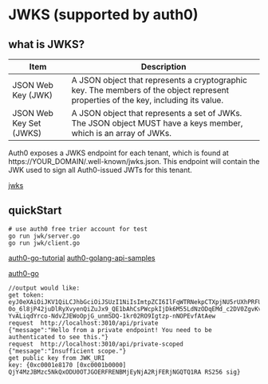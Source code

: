 #  JWKS (supported by auth0)
## what is JWKS?
|Item|	Description|
|---|---|
|JSON Web Key (JWK)|	A JSON object that represents a cryptographic key. The members of the object represent properties of the key, including its value.|
|JSON Web Key Set (JWKS)|	A JSON object that represents a set of JWKs. The JSON object MUST have a keys member, which is an array of JWKs.|

Auth0 exposes a JWKS endpoint for each tenant, which is found at https://YOUR_DOMAIN/.well-known/jwks.json. This endpoint will contain the JWK used to sign all Auth0-issued JWTs for this tenant.

[jwks](https://auth0.com/docs/jwks)
## quickStart
```
# use auth0 free trier account for test
go run jwk/server.go
go run jwk/client.go
```
[auth0-go-tutorial](https://auth0.com/docs/quickstart/backend/golang/01-authorization)
[auth0-golang-api-samples](https://github.com/auth0-samples/auth0-golang-api-samples)

[auth0-go](https://github.com/auth0-community/auth0-go)
```
//output would like:
get token: eyJ0eXAiOiJKV1QiLCJhbGciOiJSUzI1NiIsImtpZCI6IlFqWTRNekpCTXpjNU5rUXhPRFUwT1RKR09FUkZSRU5CTWpFeU5qQTJSakZFUmpOR1FUUTFSQSJ9.eyJpc3MiOiJodHRwczovL25ld2JtaWFvLmF1dGgwLmNvbS8iLCJzdWIiOiIyUU1zQlU2YnJ1N2d0U1IzazNTMzlMVlZaTExoMTJvMkBjbGllbnRzIiwiYXVkIjoiaHR0cHM6Ly9uZXdibWlhby5hdXRoMC5jb20vYXBpL3YyLyIsImlhdCI6MTU3Mzk2NjExMSwiZXhwIjoxNTc0MDUyNTExLCJhenAiOiIyUU1zQlU2YnJ1N2d0U1IzazNTMzlMVlZaTExoMTJvMiIsInNjb3BlIjoicmVhZDp1c2VycyByZWFkOmNsaWVudHMiLCJndHkiOiJjbGllbnQtY3JlZGVudGlhbHMifQ.UvhSlQ_iaKZLNTFu0L28iNGa0_ZocvdQmBQwAJncZB4pXlHVwo7f315Nzw_RIr204ygNE2q2gRdIZumz5ysHhf4FDu6aS290TmquKObilebGA0xu3Bke9k7goKHDj0ItPDGe-0o_6l8jP42juDlRyXvyenQiZuJx9_QE1bAhCsPWcpkIjDk6M55LdNzODqEMd_c2DV0ZgvKvm9pwGFdHD_OIEDPkl8tGIGhC3Cqzlu_kOMKRoFKOPPhqVKmNmkOlZc3Q_IIvt3njoi4nbjPcvonThRt-YvALiqdYrco-NdvZJEWoOpjG_unmSDQ-1kr02RO9Igtzp-nNOPEvfAtAew
request  http://localhost:3010/api/private
{"message":"Hello from a private endpoint! You need to be authenticated to see this."}
request  http://localhost:3010/api/private-scoped
{"message":"Insufficient scope."}
get public key from JWK_URI
key: {0xc0001e8170 [0xc0001b0000] QjY4MzJBMzc5NkQxODU0OTJGOERFRENBMjEyNjA2RjFERjNGQTQ1RA RS256 sig}
```